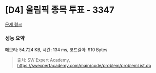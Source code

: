 # [D4] 올림픽 종목 투표 - 3347 

[문제 링크](https://swexpertacademy.com/main/code/problem/problemDetail.do?contestProbId=AWDTHsZ6r0EDFAWD) 

### 성능 요약

메모리: 54,724 KB, 시간: 134 ms, 코드길이: 910 Bytes



> 출처: SW Expert Academy, https://swexpertacademy.com/main/code/problem/problemList.do